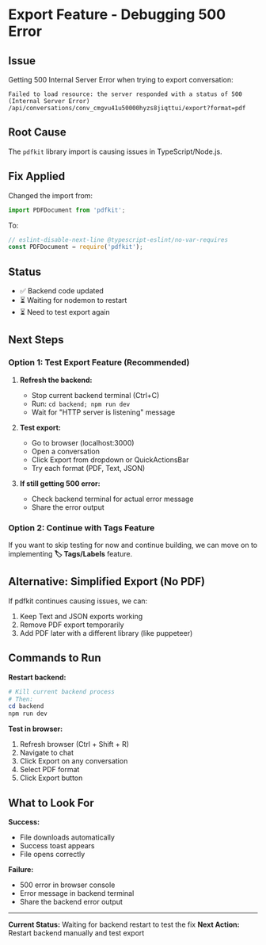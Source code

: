 # Export Feature - Debugging 500 Error

## Issue
Getting 500 Internal Server Error when trying to export conversation:
```
Failed to load resource: the server responded with a status of 500 (Internal Server Error)
/api/conversations/conv_cmgvu41u50000hyzs8jiqttui/export?format=pdf
```

## Root Cause
The `pdfkit` library import is causing issues in TypeScript/Node.js.

## Fix Applied
Changed the import from:
```typescript
import PDFDocument from 'pdfkit';
```

To:
```typescript
// eslint-disable-next-line @typescript-eslint/no-var-requires
const PDFDocument = require('pdfkit');
```

## Status
- ✅ Backend code updated
- ⏳ Waiting for nodemon to restart
- ⏳ Need to test export again

## Next Steps

### Option 1: Test Export Feature (Recommended)
1. **Refresh the backend:**
   - Stop current backend terminal (Ctrl+C)
   - Run: `cd backend; npm run dev`
   - Wait for "HTTP server is listening" message

2. **Test export:**
   - Go to browser (localhost:3000)
   - Open a conversation
   - Click Export from dropdown or QuickActionsBar
   - Try each format (PDF, Text, JSON)

3. **If still getting 500 error:**
   - Check backend terminal for actual error message
   - Share the error output

### Option 2: Continue with Tags Feature
If you want to skip testing for now and continue building, we can move on to implementing **🏷️ Tags/Labels** feature.

## Alternative: Simplified Export (No PDF)
If pdfkit continues causing issues, we can:
1. Keep Text and JSON exports working
2. Remove PDF export temporarily
3. Add PDF later with a different library (like puppeteer)

## Commands to Run

**Restart backend:**
```powershell
# Kill current backend process
# Then:
cd backend
npm run dev
```

**Test in browser:**
1. Refresh browser (Ctrl + Shift + R)
2. Navigate to chat
3. Click Export on any conversation
4. Select PDF format
5. Click Export button

## What to Look For

**Success:**
- File downloads automatically
- Success toast appears
- File opens correctly

**Failure:**
- 500 error in browser console
- Error message in backend terminal
- Share the backend error output

---

**Current Status:** Waiting for backend restart to test the fix
**Next Action:** Restart backend manually and test export
